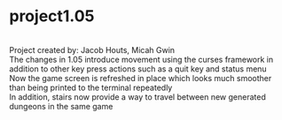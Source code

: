 # project1.05
<br />
Project created by: Jacob Houts, Micah Gwin
<br />
The changes in 1.05 introduce movement using the curses framework in addition to other key press actions such as a quit key and status menu
<br />
Now the game screen is refreshed in place which looks much smoother than being printed to the terminal repeatedly
<br />
In addition, stairs now provide a way to travel between new generated dungeons in the same game 
